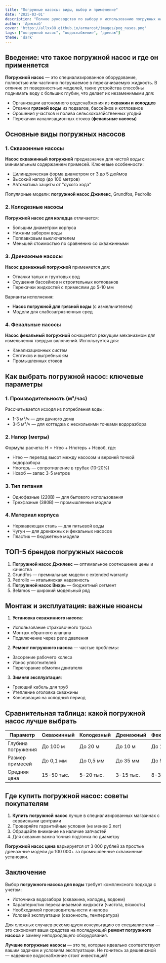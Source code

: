 ```yaml
---
title: "Погружные насосы: виды, выбор и применение"
date: '2025-03-01'
description: "Полное руководство по выбору и использованию погружных насосов для воды, скважин, колодцев и грязной воды"
author: 'Армснаб'
cover: 'https://allxx88.github.io/armarost/images/pog_nasos.png'
tags: ["погружной насос", "водоснабжение", "дренаж"]
theme: 'dark'
---
```


## Введение: что такое погружной насос и где он применяется

**Погружной насос** — это специализированное оборудование, полностью или частично погружаемое в перекачиваемую жидкость. В отличие от поверхностных моделей, такие устройства способны поднимать воду с больших глубин, что делает их незаменимыми для:

- Организации автономного водоснабжения из **скважин и колодцев**
- Откачки **грязной воды** из подвалов, бассейнов и котлованов
- Орошения участков и полива сельскохозяйственных угодий
- Перекачки канализационных стоков (**фекальные насосы**)

## Основные виды погружных насосов

### 1. Скважинные насосы
**Насос скважинный погружной** предназначен для чистой воды с минимальным содержанием примесей. Ключевые особенности:

- Цилиндрическая форма диаметром от 3 до 5 дюймов
- Высокий напор (до 100 метров)
- Автоматика защиты от "сухого хода"

Популярные модели: **погружной насос Джилекс**, Grundfos, Pedrollo

### 2. Колодезные насосы
**Погружной насос для колодца** отличается:

- Большим диаметром корпуса
- Нижним забором воды
- Поплавковым выключателем
- Меньшей стоимостью по сравнению со скважинными

### 3. Дренажные насосы
**Насос дренажный погружной** применяется для:

- Откачки талых и грунтовых вод
- Осушения бассейнов и строительных котлованов
- Перекачки жидкостей с примесями до 5-10 мм

Варианты исполнения:
- **Насос погружной для грязной воды** (с измельчителем)
- Модели для слабозагрязненных сред

### 4. Фекальные насосы
**Насос фекальный погружной** оснащается режущим механизмом для измельчения твердых включений. Используется для:

- Канализационных систем
- Септиков и выгребных ям
- Промышленных стоков

## Как выбрать погружной насос: ключевые параметры

### 1. Производительность (м³/час)
Рассчитывается исходя из потребления воды:
- 1-3 м³/ч — для дачного дома
- 3-5 м³/ч — для коттеджа с несколькими точками водоразбора

### 2. Напор (метры)
Формула расчета: H = Hгео + Hпотерь + Hсвоб, где:
- Hгео — перепад высот между насосом и верхней точкой водоразбора
- Hпотерь — сопротивление в трубах (10-20%)
- Hсвоб — запас 3-5 метров

### 3. Тип питания
- Однофазные (220В) — для бытового использования
- Трехфазные (380В) — промышленные модели

### 4. Материал корпуса
- Нержавеющая сталь — для питьевой воды
- Чугун — для дренажных и фекальных насосов
- Пластик — бюджетные модели

## ТОП-5 брендов погружных насосов

1. **Погружной насос Джилекс** — оптимальное соотношение цены и качества
2. Grundfos — премиальные модели с extended warranty
3. Pedrollo — итальянская надежность
4. **Погружной насос Вихрь** — бюджетный сегмент
5. Belamos — широкий модельный ряд

## Монтаж и эксплуатация: важные нюансы

1. **Установка скважинного насоса**:
- Использование страховочного троса
- Монтаж обратного клапана
- Подключение через реле давления

2. **Ремонт погружного насоса** — частые проблемы:
- Засорение рабочего колеса
- Износ уплотнителей
- Перегорание обмотки двигателя

3. **Зимняя эксплуатация**:
- Греющий кабель для труб
- Утепление оголовка скважины
- Консервация на холодный период

## Сравнительная таблица: какой погружной насос лучше выбрать

| Параметр       | Скважинный | Колодезный | Дренажный | Фекальный |
|----------------|------------|------------|-----------|-----------|
| Глубина погружения | До 100 м | До 20 м | До 10 м | До 10 м |
| Размер примесей | До 0,1 мм | До 0,5 мм | До 35 мм | До 50 мм |
| Средняя цена    | 15-50 тыс. | 5-20 тыс. | 3-15 тыс. | 8-30 тыс. |

## Где купить погружной насос: советы покупателям

1. **Купить погружной насос** лучше в специализированных магазинах с сервисными центрами
2. Проверяйте гарантийные условия (не менее 2 лет)
3. Обращайте внимание на наличие запчастей
4. Для скважин важна точная подгонка по диаметру

**Погружной насос цена** варьируется от 3 000 рублей за простые дренажные модели до 100 000+ за промышленные скважинные установки.

## Заключение

Выбор **погружного насоса для воды** требует комплексного подхода с учетом:
- Источника водозабора (скважина, колодец, водоем)
- Характеристик перекачиваемой жидкости (чистота, вязкость)
- Необходимой производительности и напора
- Условий эксплуатации (сезонность, температура)

Для сложных случаев рекомендуем консультацию со специалистами — это сэкономит ваши средства на последующий **ремонт погружного насоса** и замену неподходящего оборудования.

**Лучшие погружные насосы** — это те, которые идеально соответствуют вашим задачам и условиям эксплуатации. Не гонитесь за дешевизной — надежное водоснабжение стоит инвестиций!